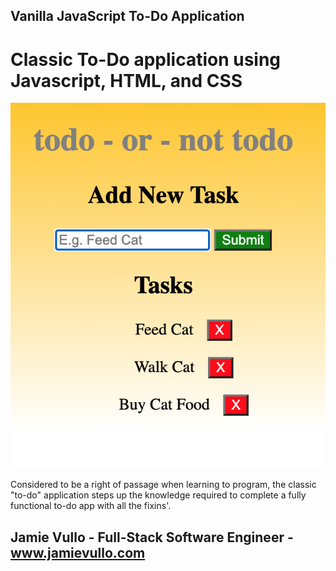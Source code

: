 ## Vanilla JavaScript To-Do Application

# Classic To-Do application using Javascript, HTML, and CSS

<img src="todo.png"/>

Considered to be a right of passage when learning to program, the classic "to-do" application steps up the knowledge required to complete a fully functional to-do app with all the fixins'.

## Jamie Vullo - Full-Stack Software Engineer - www.jamievullo.com